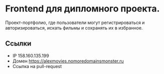 # Frontend для дипломного проекта.

Проект-портфолио, где пользователи могут регистрироваться и авторизироваться, искать фильмы и сохранять их в избранное.

## Ссылки
* IP 158.160.135.199
* Домен https://alexmovies.nomoredomainsmonster.ru
* Ссылка на pull-request
